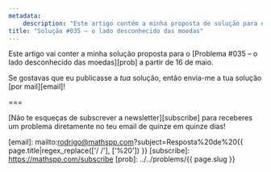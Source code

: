 ```yaml
---
metadata:
    description: "Este artigo contém a minha proposta de solução para um dos problemas deste blogue."
title: "Solução #035 – o lado desconhecido das moedas"
---
```


Este artigo vai conter a minha solução proposta
para o [Problema #035 – o lado desconhecido das moedas][prob] a partir de 16 de maio.

Se gostavas que eu publicasse a *tua* solução, então
envia-me a tua solução [por mail][email]!
<!--Este artigo contém a minha solução proposta
para o [Problema #035 – o lado desconhecido das moedas][prob].
Por favor, não leias esta solução se ainda não tentaste
resolver [o problema][prob] a sério.-->

===

<!--
### Submissões

Parabéns a todos os que conseguiram resolver o problema e,
em particular, aos que me enviaram as suas soluções:

 - 

(A lista não está ordenada.)

### Solução



Se tens alguma questão sobre a minha solução, se encontraste algum erro (woops!) ou se gostavas de partilhar a *tua* solução, deixa um comentário em baixo.
Caso contrário podes só deixar um “upvote”!-->

[Não te esqueças de subscrever a newsletter][subscribe] para receberes
um problema diretamente no teu email de quinze em quinze dias!

[email]: mailto:rodrigo@mathspp.com?subject=Resposta%20de%20{{ page.title|regex_replace(['/ /'], ['%20']) }}
[subscribe]: https://mathspp.com/subscribe
[prob]: ../../problems/{{ page.slug }}
